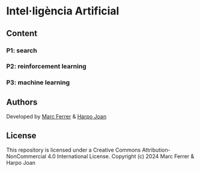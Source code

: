 # Intel·ligència Artificial

## Content

### P1: search 


### P2: reinforcement learning


### P3: machine learning 


## Authors
Developed by [Marc Ferrer](https://github.com/Kow13) & [Harpo Joan](https://github.com/helveticka)

## License
This repository is licensed under a Creative Commons Attribution-NonCommercial 4.0 International License.
Copyright (c) 2024 Marc Ferrer & Harpo Joan
